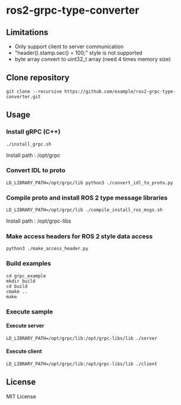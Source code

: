 # ros2-grpc-type-converter

## Limitations

- Only support client to server communication
- "header().stamp.sec() = 100;" style is not supported
- byte array convert to uint32_t array (need 4 times memory size)

## Clone repository

```shell
git clone --recursive https://github.com/example/ros2-grpc-type-converter.git
```

## Usage

### Install gRPC (C++)

```shell
./install_grpc.sh
```

Install path : /opt/grpc

### Convert IDL to proto

```shell
LD_LIBRARY_PATH=/opt/grpc/lib python3 ./convert_idl_to_proto.py
```

### Compile proto and install ROS 2 type message libraries

```shell
LD_LIBRARY_PATH=/opt/grpc/lib ./compile_install_ros_msgs.sh
```

Install path : /opt/grpc-libs

### Make access headers for ROS 2 style data access

```shell
python3 ./make_access_header.py
```

### Build examples

```shell
cd grpc_example
mkdir build
cd build
cmake ..
make
```

### Execute sample

#### Execute server

```shell
LD_LIBRARY_PATH=/opt/grpc/lib:/opt/grpc-libs/lib ./server
```

#### Execute client

```shell
LD_LIBRARY_PATH=/opt/grpc/lib:/opt/grpc-libs/lib ./client
```

## License

MIT License
